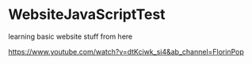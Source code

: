 # WebsiteJavaScriptTest

learning basic website stuff from here

https://www.youtube.com/watch?v=dtKciwk_si4&ab_channel=FlorinPop